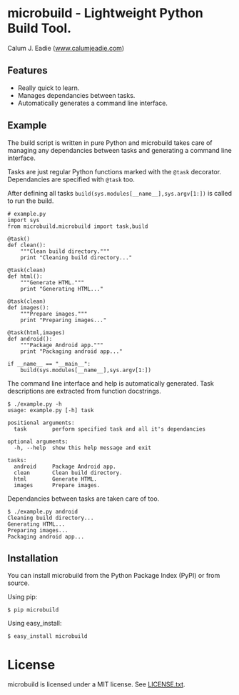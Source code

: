 # microbuild - Lightweight Python Build Tool.

Calum J. Eadie (www.calumjeadie.com)

## Features

* Really quick to learn.
* Manages dependancies between tasks.
* Automatically generates a command line interface.

## Example

The build script is written in pure Python and microbuild takes care of managing
any dependancies between tasks and generating a command line interface.

Tasks are just regular Python functions marked with the `@task` decorator. Dependancies
are specified with `@task` too.

After defining all tasks `build(sys.modules[__name__],sys.argv[1:])` is called to
run the build.

    # example.py
    import sys
    from microbuild.microbuild import task,build

    @task()
    def clean():
        """Clean build directory."""
        print "Cleaning build directory..."

    @task(clean)
    def html():
        """Generate HTML."""
        print "Generating HTML..."

    @task(clean)
    def images():
        """Prepare images."""
        print "Preparing images..."

    @task(html,images)
    def android():
        """Package Android app."""
        print "Packaging android app..."
        
    if __name__ == "__main__":
        build(sys.modules[__name__],sys.argv[1:])
            
The command line interface and help is automatically generated. Task descriptions
are extracted from function docstrings.
        
    $ ./example.py -h
    usage: example.py [-h] task

    positional arguments:
      task        perform specified task and all it's dependancies

    optional arguments:
      -h, --help  show this help message and exit

    tasks:
      android     Package Android app.
      clean       Clean build directory.
      html        Generate HTML.
      images      Prepare images.
          
Dependancies between tasks are taken care of too.
    
    $ ./example.py android
    Cleaning build directory...
    Generating HTML...
    Preparing images...
    Packaging android app...

## Installation

You can install microbuild from the Python Package Index (PyPI) or from source.

Using pip:

    $ pip microbuild

Using easy_install:

    $ easy_install microbuild
    
# License

microbuild is licensed under a MIT license. See [LICENSE.txt][1].

[1]: https://github.com/CalumJEadie/microbuild/blob/master/LICENSE.txt

